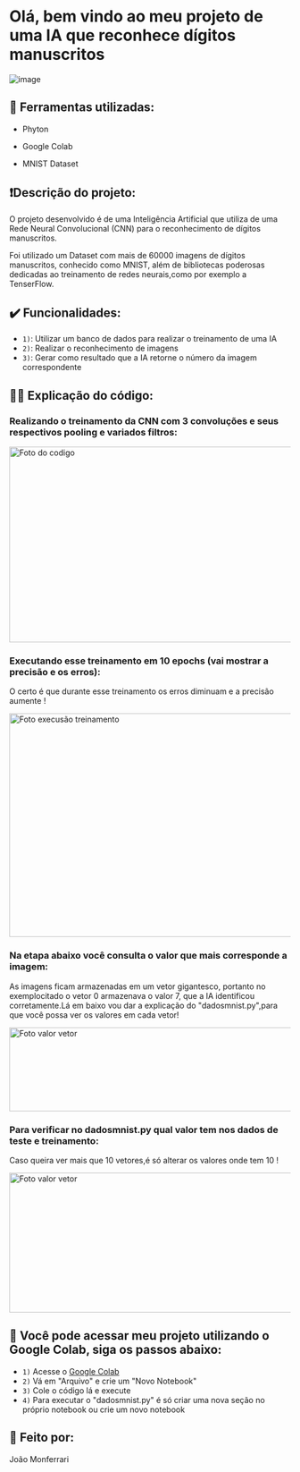 # Olá, bem vindo ao meu projeto de uma IA que reconhece dígitos manuscritos

![image](https://github.com/user-attachments/assets/40d2110f-e9e9-4efe-8420-1147025d0cec)

## :hammer: Ferramentas utilizadas:

* Phyton
  
* Google Colab
  
* MNIST Dataset

## ❗Descrição do projeto:

O projeto desenvolvido é de uma Inteligência Artificial que utiliza de uma Rede Neural Convolucional (CNN) para o reconhecimento de dígitos manuscritos. 

Foi utilizado um Dataset com mais de 60000 imagens de dígitos manuscritos, conhecido como MNIST, além de bibliotecas poderosas dedicadas ao treinamento de redes neurais,como por exemplo a TenserFlow. 

## ✔️ Funcionalidades:

- `1)`: Utilizar um banco de dados para realizar o treinamento de uma IA
- `2)`: Realizar o reconhecimento de imagens
- `3)`: Gerar como resultado que a IA retorne o número da imagem correspondente

## 🍷🗿 Explicação do código:

### Realizando o treinamento da CNN com 3 convoluções e seus respectivos pooling e variados filtros:

<img src="https://github.com/user-attachments/assets/0c73fcb3-41f1-47b9-8359-d97a0a4fff29" alt="Foto do codigo" width="950" height="350">

### Executando esse treinamento em 10 epochs (vai mostrar a precisão e os erros):
O certo é que durante esse treinamento os erros diminuam e a precisão aumente !

<img src="https://github.com/user-attachments/assets/6f4c72ae-8766-4660-8efd-e36ea68e9ba8" alt="Foto execusão treinamento" width="950" height="400" >

### Na etapa abaixo você consulta o valor que mais corresponde a imagem:
As imagens ficam armazenadas em um vetor gigantesco, portanto no exemplocitado o vetor 0 armazenava o valor 7, que a IA identificou corretamente.Lá em baixo vou dar a explicação do "dadosmnist.py",para que você possa ver os valores em cada vetor!

<img src="https://github.com/user-attachments/assets/93e3c4fa-0c8d-4644-9c90-4469beac2c81" alt="Foto valor vetor" width="600" height="150" > 

### Para verificar no dadosmnist.py qual valor tem nos dados de teste e treinamento:
Caso queira ver mais que 10 vetores,é só alterar os valores onde tem 10 !

<img src="https://github.com/user-attachments/assets/7bebedcf-39e1-49cb-886b-062afc0e6e5d" alt="Foto valor vetor" width="700" height="250" >
  
## 🔗 Você pode acessar meu projeto utilizando o Google Colab, siga os passos abaixo:
- `1)` Acesse o [Google Colab](https://colab.research.google.com/)
- `2)` Vá em "Arquivo" e crie um "Novo Notebook" 
- `3)` Cole o código lá e execute
- `4)` Para executar o "dadosmnist.py" é só criar uma nova seção no próprio notebook ou crie um novo notebook

## 🔧 Feito por:

João Monferrari
